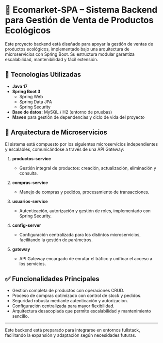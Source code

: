 # 🌱 Ecomarket-SPA – Sistema Backend para Gestión de Venta de Productos Ecológicos

Este proyecto backend está diseñado para apoyar la gestión de ventas de productos ecológicos, implementado bajo una arquitectura de microservicios con Spring Boot. Su estructura modular garantiza escalabilidad, mantenibilidad y fácil extensión.

## 🧩 Tecnologías Utilizadas

- **Java 17**  
- **Spring Boot 3**  
  - Spring Web  
  - Spring Data JPA  
  - Spring Security  
- **Base de datos:** MySQL / H2 (entorno de pruebas)  
- **Maven** para gestión de dependencias y ciclo de vida del proyecto  

## 🧱 Arquitectura de Microservicios

El sistema está compuesto por los siguientes microservicios independientes y escalables, comunicándose a través de una API Gateway:

1. **productos-service**  
   - Gestión integral de productos: creación, actualización, eliminación y consulta.

2. **compras-service**  
   - Manejo de compras y pedidos, procesamiento de transacciones.

3. **usuarios-service**  
   - Autenticación, autorización y gestión de roles, implementado con Spring Security.

4. **config-server**  
   - Configuración centralizada para los distintos microservicios, facilitando la gestión de parámetros.

5. **gateway**  
   - API Gateway encargado de enrutar el tráfico y unificar el acceso a los servicios.

## ✅ Funcionalidades Principales

- Gestión completa de productos con operaciones CRUD.  
- Proceso de compras optimizado con control de stock y pedidos.  
- Seguridad robusta mediante autenticación y autorización.  
- Configuración centralizada para mayor flexibilidad.  
- Arquitectura desacoplada que permite escalabilidad y mantenimiento sencillo.

---

Este backend está preparado para integrarse en entornos fullstack, facilitando la expansión y adaptación según necesidades futuras.  
